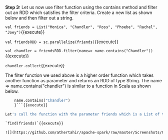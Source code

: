**Step 3:** Let us now use filter function using the contains method and filter out an RDD which satisfies the filter criteria. Create a new list as shown below and then filter out a string.

`val friends = List("Monica", "Chandler", "Ross", "Phoebe", "Rachel", "Joey")`{{execute}} 

`val friendsRDD = sc.parallelize(friends)`{{execute}} 

`val chandler = friendsRDD.filter(name=> name.contains("Chandler"))`{{execute}} 

`chandler.collect`{{execute}} 


The filter function we used above is a higher order function which takes another function as parameter and returns an RDD of type String. The name => name.contains("chandler") is similar to a function in Scala as shown below.

```def find(name: List[String]): Boolean = {
	name.contains("Chandler")
	}```{{execute}} 

Let's call the function with the parameter friends which is a List of type String.

`find(friends)`{{execute}} 

![](https://github.com/athertahir/apache-spark/raw/master/Screenshots/Chapter 3/Selection_026.png)


